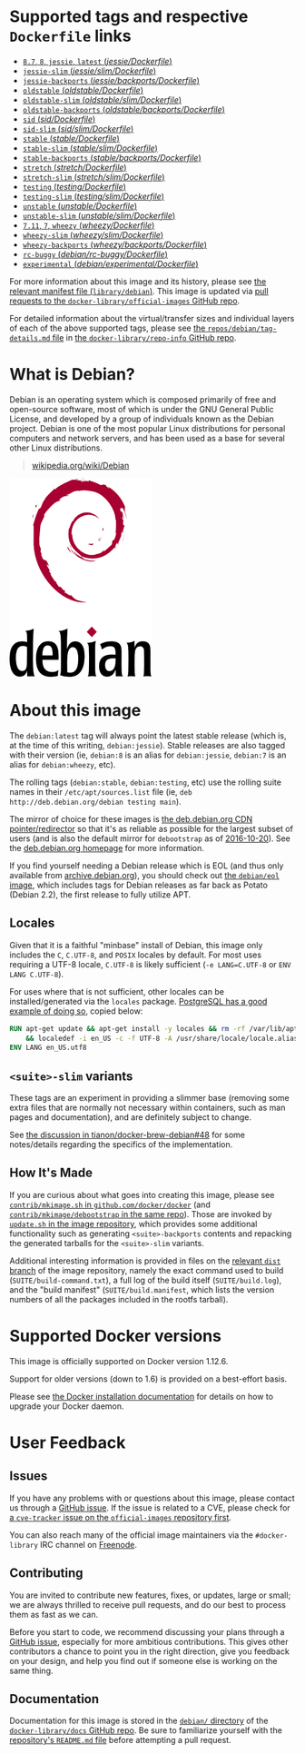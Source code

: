 # Supported tags and respective `Dockerfile` links

-	[`8.7`, `8`, `jessie`, `latest` (*jessie/Dockerfile*)](https://github.com/tianon/docker-brew-debian/blob/b39d31635ca26c8b1f3d982090ba8d54167c4d85/jessie/Dockerfile)
-	[`jessie-slim` (*jessie/slim/Dockerfile*)](https://github.com/tianon/docker-brew-debian/blob/b39d31635ca26c8b1f3d982090ba8d54167c4d85/jessie/slim/Dockerfile)
-	[`jessie-backports` (*jessie/backports/Dockerfile*)](https://github.com/tianon/docker-brew-debian/blob/b39d31635ca26c8b1f3d982090ba8d54167c4d85/jessie/backports/Dockerfile)
-	[`oldstable` (*oldstable/Dockerfile*)](https://github.com/tianon/docker-brew-debian/blob/084e7195a95c633d1ce4826309ac29b3ece23a20/oldstable/Dockerfile)
-	[`oldstable-slim` (*oldstable/slim/Dockerfile*)](https://github.com/tianon/docker-brew-debian/blob/084e7195a95c633d1ce4826309ac29b3ece23a20/oldstable/slim/Dockerfile)
-	[`oldstable-backports` (*oldstable/backports/Dockerfile*)](https://github.com/tianon/docker-brew-debian/blob/084e7195a95c633d1ce4826309ac29b3ece23a20/oldstable/backports/Dockerfile)
-	[`sid` (*sid/Dockerfile*)](https://github.com/tianon/docker-brew-debian/blob/23f6f0c85fc2d2ebe6e1a56ef6243779d0ce89a2/sid/Dockerfile)
-	[`sid-slim` (*sid/slim/Dockerfile*)](https://github.com/tianon/docker-brew-debian/blob/23f6f0c85fc2d2ebe6e1a56ef6243779d0ce89a2/sid/slim/Dockerfile)
-	[`stable` (*stable/Dockerfile*)](https://github.com/tianon/docker-brew-debian/blob/b39d31635ca26c8b1f3d982090ba8d54167c4d85/stable/Dockerfile)
-	[`stable-slim` (*stable/slim/Dockerfile*)](https://github.com/tianon/docker-brew-debian/blob/b39d31635ca26c8b1f3d982090ba8d54167c4d85/stable/slim/Dockerfile)
-	[`stable-backports` (*stable/backports/Dockerfile*)](https://github.com/tianon/docker-brew-debian/blob/b39d31635ca26c8b1f3d982090ba8d54167c4d85/stable/backports/Dockerfile)
-	[`stretch` (*stretch/Dockerfile*)](https://github.com/tianon/docker-brew-debian/blob/23f6f0c85fc2d2ebe6e1a56ef6243779d0ce89a2/stretch/Dockerfile)
-	[`stretch-slim` (*stretch/slim/Dockerfile*)](https://github.com/tianon/docker-brew-debian/blob/23f6f0c85fc2d2ebe6e1a56ef6243779d0ce89a2/stretch/slim/Dockerfile)
-	[`testing` (*testing/Dockerfile*)](https://github.com/tianon/docker-brew-debian/blob/23f6f0c85fc2d2ebe6e1a56ef6243779d0ce89a2/testing/Dockerfile)
-	[`testing-slim` (*testing/slim/Dockerfile*)](https://github.com/tianon/docker-brew-debian/blob/23f6f0c85fc2d2ebe6e1a56ef6243779d0ce89a2/testing/slim/Dockerfile)
-	[`unstable` (*unstable/Dockerfile*)](https://github.com/tianon/docker-brew-debian/blob/23f6f0c85fc2d2ebe6e1a56ef6243779d0ce89a2/unstable/Dockerfile)
-	[`unstable-slim` (*unstable/slim/Dockerfile*)](https://github.com/tianon/docker-brew-debian/blob/23f6f0c85fc2d2ebe6e1a56ef6243779d0ce89a2/unstable/slim/Dockerfile)
-	[`7.11`, `7`, `wheezy` (*wheezy/Dockerfile*)](https://github.com/tianon/docker-brew-debian/blob/084e7195a95c633d1ce4826309ac29b3ece23a20/wheezy/Dockerfile)
-	[`wheezy-slim` (*wheezy/slim/Dockerfile*)](https://github.com/tianon/docker-brew-debian/blob/084e7195a95c633d1ce4826309ac29b3ece23a20/wheezy/slim/Dockerfile)
-	[`wheezy-backports` (*wheezy/backports/Dockerfile*)](https://github.com/tianon/docker-brew-debian/blob/084e7195a95c633d1ce4826309ac29b3ece23a20/wheezy/backports/Dockerfile)
-	[`rc-buggy` (*debian/rc-buggy/Dockerfile*)](https://github.com/tianon/dockerfiles/blob/22a998f815d55217afa0075411b810b8889ceac1/debian/rc-buggy/Dockerfile)
-	[`experimental` (*debian/experimental/Dockerfile*)](https://github.com/tianon/dockerfiles/blob/22a998f815d55217afa0075411b810b8889ceac1/debian/experimental/Dockerfile)

For more information about this image and its history, please see [the relevant manifest file (`library/debian`)](https://github.com/docker-library/official-images/blob/master/library/debian). This image is updated via [pull requests to the `docker-library/official-images` GitHub repo](https://github.com/docker-library/official-images/pulls?q=label%3Alibrary%2Fdebian).

For detailed information about the virtual/transfer sizes and individual layers of each of the above supported tags, please see [the `repos/debian/tag-details.md` file](https://github.com/docker-library/repo-info/blob/master/repos/debian/tag-details.md) in [the `docker-library/repo-info` GitHub repo](https://github.com/docker-library/repo-info).

# What is Debian?

Debian is an operating system which is composed primarily of free and open-source software, most of which is under the GNU General Public License, and developed by a group of individuals known as the Debian project. Debian is one of the most popular Linux distributions for personal computers and network servers, and has been used as a base for several other Linux distributions.

> [wikipedia.org/wiki/Debian](https://en.wikipedia.org/wiki/Debian)

![logo](https://raw.githubusercontent.com/docker-library/docs/b449be7df57e9ed9086bb5821bfb5d6cdc5d67a4/debian/logo.png)

# About this image

The `debian:latest` tag will always point the latest stable release (which is, at the time of this writing, `debian:jessie`). Stable releases are also tagged with their version (ie, `debian:8` is an alias for `debian:jessie`, `debian:7` is an alias for `debian:wheezy`, etc).

The rolling tags (`debian:stable`, `debian:testing`, etc) use the rolling suite names in their `/etc/apt/sources.list` file (ie, `deb http://deb.debian.org/debian testing main`).

The mirror of choice for these images is [the deb.debian.org CDN pointer/redirector](https://deb.debian.org) so that it's as reliable as possible for the largest subset of users (and is also the default mirror for `debootstrap` as of [2016-10-20](https://anonscm.debian.org/cgit/d-i/debootstrap.git/commit/?id=9e8bc60ad1ccf3a25ce7890526b70059f3e770de)). See the [deb.debian.org homepage](https://deb.debian.org) for more information.

If you find yourself needing a Debian release which is EOL (and thus only available from [archive.debian.org](http://archive.debian.org)), you should check out [the `debian/eol` image](https://hub.docker.com/r/debian/eol/), which includes tags for Debian releases as far back as Potato (Debian 2.2), the first release to fully utilize APT.

## Locales

Given that it is a faithful "minbase" install of Debian, this image only includes the `C`, `C.UTF-8`, and `POSIX` locales by default. For most uses requiring a UTF-8 locale, `C.UTF-8` is likely sufficient (`-e LANG=C.UTF-8` or `ENV LANG C.UTF-8`).

For uses where that is not sufficient, other locales can be installed/generated via the `locales` package. [PostgreSQL has a good example of doing so](https://github.com/docker-library/postgres/blob/69bc540ecfffecce72d49fa7e4a46680350037f9/9.6/Dockerfile#L21-L24), copied below:

```dockerfile
RUN apt-get update && apt-get install -y locales && rm -rf /var/lib/apt/lists/* \
	&& localedef -i en_US -c -f UTF-8 -A /usr/share/locale/locale.alias en_US.UTF-8
ENV LANG en_US.utf8
```

## `<suite>-slim` variants

These tags are an experiment in providing a slimmer base (removing some extra files that are normally not necessary within containers, such as man pages and documentation), and are definitely subject to change.

See [the discussion in tianon/docker-brew-debian#48](https://github.com/tianon/docker-brew-debian/issues/48) for some notes/details regarding the specifics of the implementation.

## How It's Made

If you are curious about what goes into creating this image, please see [`contrib/mkimage.sh` in `github.com/docker/docker`](https://github.com/docker/docker/blob/master/contrib/mkimage.sh) (and [`contrib/mkimage/debootstrap` in the same repo](https://github.com/docker/docker/blob/master/contrib/mkimage/debootstrap)). Those are invoked by [`update.sh` in the image repository](https://github.com/tianon/docker-brew-debian/blob/master/update.sh), which provides some additional functionality such as generating `<suite>-backports` contents and repacking the generated tarballs for the `<suite>-slim` variants.

Additional interesting information is provided in files on the [relevant `dist` branch](https://github.com/tianon/docker-brew-debian/branches) of the image repository, namely the exact command used to build (`SUITE/build-command.txt`), a full log of the build itself (`SUITE/build.log`), and the "build manifest" (`SUITE/build.manifest`, which lists the version numbers of all the packages included in the rootfs tarball).

# Supported Docker versions

This image is officially supported on Docker version 1.12.6.

Support for older versions (down to 1.6) is provided on a best-effort basis.

Please see [the Docker installation documentation](https://docs.docker.com/installation/) for details on how to upgrade your Docker daemon.

# User Feedback

## Issues

If you have any problems with or questions about this image, please contact us through a [GitHub issue](https://github.com/tianon/docker-brew-debian/issues). If the issue is related to a CVE, please check for [a `cve-tracker` issue on the `official-images` repository first](https://github.com/docker-library/official-images/issues?q=label%3Acve-tracker).

You can also reach many of the official image maintainers via the `#docker-library` IRC channel on [Freenode](https://freenode.net).

## Contributing

You are invited to contribute new features, fixes, or updates, large or small; we are always thrilled to receive pull requests, and do our best to process them as fast as we can.

Before you start to code, we recommend discussing your plans through a [GitHub issue](https://github.com/tianon/docker-brew-debian/issues), especially for more ambitious contributions. This gives other contributors a chance to point you in the right direction, give you feedback on your design, and help you find out if someone else is working on the same thing.

## Documentation

Documentation for this image is stored in the [`debian/` directory](https://github.com/docker-library/docs/tree/master/debian) of the [`docker-library/docs` GitHub repo](https://github.com/docker-library/docs). Be sure to familiarize yourself with the [repository's `README.md` file](https://github.com/docker-library/docs/blob/master/README.md) before attempting a pull request.
